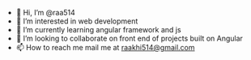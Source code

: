 - 👋 Hi, I’m @raa514
- 👀 I’m interested in web development
- 🌱 I’m currently learning angular framework and js
- 💞️ I’m looking to collaborate on front end of projects built on Angular
- 📫 How to reach me mail me at raakhi514@gmail.com

<!---
raa514/raa514 is a ✨ special ✨ repository because its `README.md` (this file) appears on your GitHub profile.
You can click the Preview link to take a look at your changes.
--->
